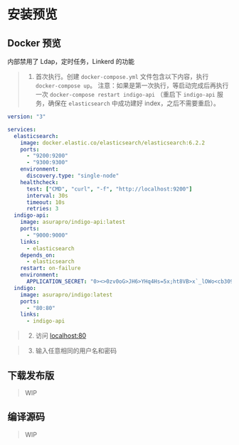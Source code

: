# 安装预览

## Docker 预览

内部禁用了 Ldap，定时任务，Linkerd 的功能

> 1. 首次执行。创建 `docker-compose.yml` 文件包含以下内容，执行 `docker-compose up`。
> 注意：如果是第一次执行，等启动完成后再执行一次 `docker-compose restart indigo-api` （重启下 `indigo-api` 服务，确保在 `elasticsearch` 中成功建好 index，之后不需要重启）。

```yaml
version: "3"

services:
  elasticsearch:
    image: docker.elastic.co/elasticsearch/elasticsearch:6.2.2
    ports:
      - "9200:9200"
      - "9300:9300"
    environment:
      discovery.type: "single-node"
    healthcheck:
      test: ["CMD", "curl", "-f", "http://localhost:9200"]
      interval: 30s
      timeout: 10s
      retries: 3
  indigo-api:
    image: asurapro/indigo-api:latest
    ports:
      - "9000:9000"
    links:
      - elasticsearch
    depends_on:
      - elasticsearch
    restart: on-failure
    environment:
      APPLICATION_SECRET: "0><>0zv0oG>JH6>YHq4Hs=5x;ht8VB>x`_lOWo<cb309F3n`k;gy1j;i[cd;zE>u"
  indigo:
    image: asurapro/indigo:latest
    ports:
      - "80:80"
    links:
      - indigo-api
```
> 2. 访问 [localhost:80](http://localhost:80)

> 3. 输入任意相同的用户名和密码

## 下载发布版
> WIP

## 编译源码

> WIP
